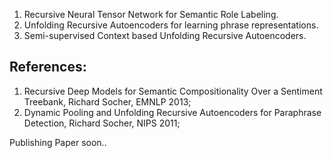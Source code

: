 1. Recursive Neural Tensor Network for Semantic Role Labeling.
2. Unfolding Recursive Autoencoders for learning phrase representations.
3. Semi-supervised Context based Unfolding Recursive Autoencoders. 

References: 
--------------
1. Recursive Deep Models for Semantic Compositionality Over a Sentiment Treebank, Richard Socher, EMNLP 2013;
2. Dynamic Pooling and Unfolding Recursive Autoencoders for Paraphrase Detection, Richard Socher, NIPS 2011;

Publishing Paper soon..

